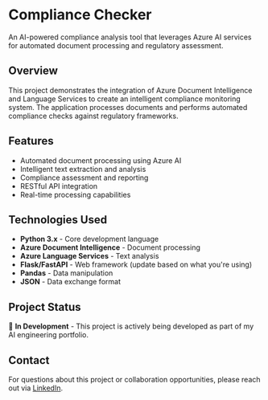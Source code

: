 # Compliance Checker

An AI-powered compliance analysis tool that leverages Azure AI services for automated document processing and regulatory assessment.

## Overview

This project demonstrates the integration of Azure Document Intelligence and Language Services to create an intelligent compliance monitoring system. The application processes documents and performs automated compliance checks against regulatory frameworks.

## Features

- Automated document processing using Azure AI
- Intelligent text extraction and analysis
- Compliance assessment and reporting
- RESTful API integration
- Real-time processing capabilities

## Technologies Used

- **Python 3.x** - Core development language
- **Azure Document Intelligence** - Document processing
- **Azure Language Services** - Text analysis
- **Flask/FastAPI** - Web framework (update based on what you're using)
- **Pandas** - Data manipulation
- **JSON** - Data exchange format

## Project Status

🚧 **In Development** - This project is actively being developed as part of my AI engineering portfolio.

## Contact

For questions about this project or collaboration opportunities, please reach out via [LinkedIn](https://www.linkedin.com/in/waynebrunton/).